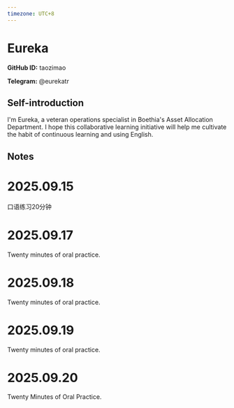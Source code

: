 ```yaml
---
timezone: UTC+8
---
```


# Eureka

**GitHub ID:** taozimao

**Telegram:** @eurekatr

## Self-introduction

I'm Eureka, a veteran operations specialist in Boethia's Asset Allocation Department. I hope this collaborative learning initiative will help me cultivate the habit of continuous learning and using English.

## Notes
<!-- Content_START -->
# 2025.09.15
<!-- DAILY_CHECKIN_2025-09-15_START -->
口语练习20分钟
<!-- DAILY_CHECKIN_2025-09-15_END -->


# 2025.09.17
<!-- DAILY_CHECKIN_2025-09-17_START -->
Twenty minutes of oral practice.
<!-- DAILY_CHECKIN_2025-09-17_END -->


# 2025.09.18
<!-- DAILY_CHECKIN_2025-09-18_START -->
Twenty minutes of oral practice.
<!-- DAILY_CHECKIN_2025-09-18_END -->


# 2025.09.19
<!-- DAILY_CHECKIN_2025-09-19_START -->
Twenty minutes of oral practice.
<!-- DAILY_CHECKIN_2025-09-19_END -->


# 2025.09.20
<!-- DAILY_CHECKIN_2025-09-20_START -->
Twenty Minutes of Oral Practice.
<!-- DAILY_CHECKIN_2025-09-20_END -->
<!-- Content_END -->
